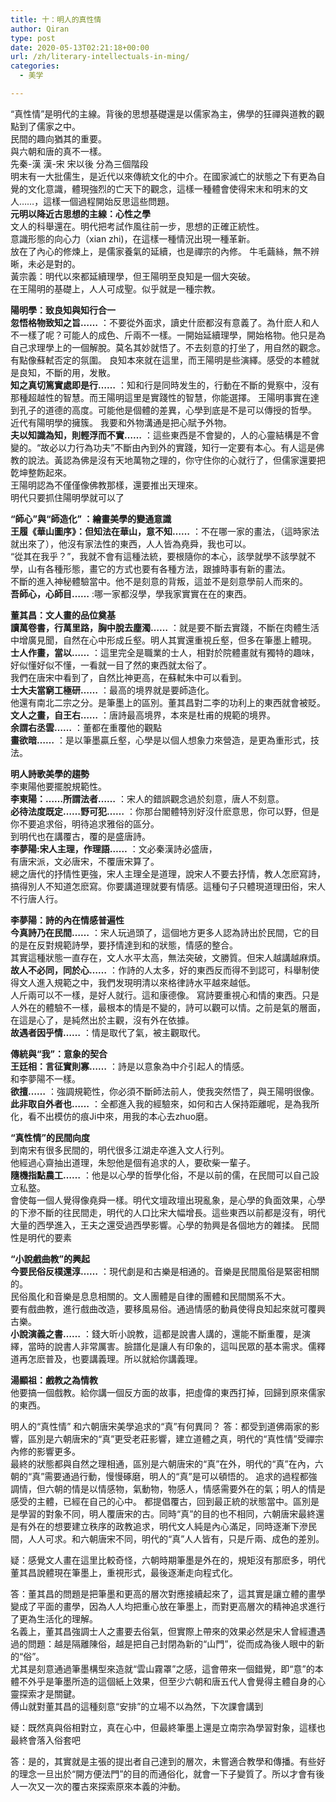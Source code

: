 ```yaml
---
title: 十：明人的真性情
author: Qiran
type: post
date: 2020-05-13T02:21:18+00:00
url: /zh/literary-intellectuals-in-ming/
categories:
  - 美学

---
```

“真性情”是明代的主線。背後的思想基礎還是以儒家為主，佛學的狂禪與道教的觀點到了儒家之中。  
民間的趣向猶其的重要。  
與六朝和唐的真不一樣。  
先秦-漢 漢-宋 宋以後 分為三個階段  
明末有一大批儒生，是近代以來傳統文化的中介。在國家滅亡的狀態之下有更為自覺的文化意識，體現強烈的亡天下的觀念，這樣一種體會使得宋末和明末的文人……，這樣一個過程開始反思這些問題。  
**元明以降近古思想的主線：心性之學**  
文人的科舉還在。明代把考試作風往前一步，思想的正確正統性。  
意識形態的向心力（xian zhi)，在這樣一種情況出現一種革新。  
放在了內心的修煉上，是儒家養氣的延續，也是禪宗的內修。 牛毛繭絲，無不辨晰，未必是對的。  
黃宗義：明代以來都延續理學，但王陽明至良知是一個大突破。  
在王陽明的基礎上，人人可成聖。似乎就是一種宗教。

**陽明學：致良知與知行合一**  
**忽悟格物致知之旨……** ：不要從外面求，讀史什麽都沒有意義了。為什麽人和人不一樣了呢？可能人的成色、斤兩不一樣。一開始延續理學，開始格物。他只是為自己求理學上的一個解脫。莫名其妙就悟了。不去刻意的打坐了，用自然的觀念。有點像蘇軾否定的氛圍。 良知本來就在這里，而王陽明是些演繹。感受的本體就是良知，不斷的用，发散。   
**知之真切篤實處即是行……** ：知和行是同時发生的，行動在不斷的覺察中，沒有那種超越性的智慧。而王陽明這里是實踐性的智慧，你能選擇。 王陽明事實在達到孔子的道德的高度。可能他是個體的差異，心學到底是不是可以傳授的哲學。  
近代有陽明學的擁簇。 我要和外物溝通是把心賦予外物。  
**夫以知識為知，則輕浮而不實……** ：這些東西是不會變的，人的心靈結構是不會變的。“故必以力行為功夫”不斷由內到外的實踐，知行一定要有本心。有人這是佛教的說法。黃認為佛是沒有天地萬物之理的，你守住你的心就行了，但儒家還要把亁坤整飭起來。  
王陽明認為不僅僅像佛教那樣，還要推出天理來。  
明代只要抓住陽明學就可以了

**“師心”與“師造化” ：繪畫美學的變通意識**  
**王履《華山圖序》：但知法在華山，意不知……**&nbsp;：不在哪一家的畫法，（這時家法就出來了），他沒有家法性的東西，人人皆為堯舜，我也可以。  
“從其在我乎？”，我就不會有這種法統，要根隨你的本心，該學就學不該學就不學，山有各種形態，畫它的方式也要有各種方法，跟據時事有新的畫法。  
不斷的進入神秘體驗當中。他不是刻意的背叛，這並不是刻意學前人而來的。  
**吾師心，心師目……**&nbsp;:哪一家都沒學，學我家實實在在的東西。

**董其昌：文人畫的品位奠基**  
**讀萬卷書，行萬里路，胸中脫去塵濁……**&nbsp;：就是要不斷去實踐，不斷在肉體生活中增廣見聞，自然在心中形成丘壑。明人其實還重視丘壑，但多在筆墨上體現。  
**士人作畫，當以……**&nbsp;：這里完全是職業的士人，相對於院體畫就有獨特的趣味，好似懂好似不懂，一看就一目了然的東西就太俗了。  
我們在唐宋中看到了，自然比神更高，在蘇軾朱中可以看到。  
**士大夫當窮工極研……**&nbsp;：最高的境界就是要師造化。  
他還有南北二宗之分。是筆墨上的區別。董其昌對二李的功利上的東西就會被貶。  
**文人之畫，自王右……**&nbsp;：唐詩最高境界，本來是杜甫的規範的境界。  
**余謂右丞雲……**&nbsp;：董都在重覆他的觀點  
**畫欲暗……**&nbsp;：是以筆墨贏丘壑，心學是以個人想象力來營造，是更為重形式，技法。

**明人詩歌美學的趨勢**  
李東陽他要擺脫規範性。  
**李東陽：……所謂法者……**&nbsp;：宋人的錯誤觀念過於刻意，唐人不刻意。  
**必待法度既定……野可犯……**&nbsp;：你那台閣體特別好沒什麽意思，你可以野，但是你不要追求俗，明待追求雅俗的區分。  
到明代也在講覆古，覆的是盛唐詩。  
**李夢陽:宋人主理，作理語……**&nbsp;：文必秦漢詩必盛唐，  
有唐宋派，文必唐宋，不覆唐宋算了。  
總之唐代的抒情性更強，宋人主理全是道理，說宋人不要去抒情，教人怎麽寫詩，搞得別人不知道怎麽寫。你要講道理就要有情感。這種句子只體現道理田俗，宋人不行唐人行。

**李夢陽：詩的內在情感普遍性**  
**今真詩乃在民間……**&nbsp;：宋人玩過頭了，這個地方更多人認為詩出於民間，它的目的是在反對規範詩學，要抒情達到和的狀態，情感的整合。  
其實這種狀態一直存在，文人水平太高，無法突破，文勝質。但宋人越講越麻煩。  
**故人不必同，同於心……**&nbsp;：作詩的人太多，好的東西反而得不到認可，科舉制使得文人進入規範之中，我們发現明清以來格律詩水平越來越低。  
人斤兩可以不一樣，是好人就行。這和康德像。 寫詩要重視心和情的東西。只是人外在的體驗不一樣，最根本的情是不變的，詩可以觀可以情。之前是氣的層面，在這是心了，是純然出於主觀，沒有外在依據。  
**故遇者因乎情……**&nbsp;：情是取代了氣，被主觀取代。

**傳統與“我”：意象的契合**  
**王廷相：言征實則寡……**&nbsp;：詩是以意象為中介引起人的情感。  
和李夢陽不一樣。  
**欲擅……**&nbsp;：強調規範性，你必須不斷師法前人，使我突然悟了，與王陽明很像。  
**此非取自外者也……**&nbsp;：全都進入我的經驗來，如何和古人保持距離呢，是為我所化，看不出模仿的痕Ji中來，用我的本心去zhuo磨。

**“真性情”的民間向度**  
到南宋有很多民間的，明代很多江湖走卒進入文人行列。  
他經過心齋抽出道理，朱恕他是個有追求的人，要砍柴一輩子。  
**隨機指點農工……**&nbsp;：他是以心學的哲學化俗，不是以前的儒，在民間可以自己設立私墪。  
會使每一個人覺得像堯舜一樣。明代文壇政壇出現亂象，是心學的負面效果，心學的下滲不斷的往民間走，明代的人口比宋大幅增長。這些東西以前都是沒有，明代大量的西學進入，王夫之還受過西學影響。心學的勃興是各個地方的雜揉。 民間性是明代的要素

**“小說戲曲教”的興起**  
**今要民俗反樸還淳……**&nbsp;：現代劇是和古樂是相通的。音樂是民間風俗是緊密相關的。  
民俗風化和音樂是息息相關的。文人團體是自律的團體和民間關系不大。  
要有戲曲教，進行戲曲改造，要移風易俗。通過情感的動員使得良知起來就可覆興古樂。  
**小說演義之書……**&nbsp;：錢大昕小說教，這都是說書人講的，還能不斷重覆，是演繹，當時的說書人非常厲害。臉譜化是讓人有印象的，這叫民眾的基本需求。儒釋道再怎麽普及，也要講義理。所以就給你講義理。

**湯顯祖：戲教之為情教**  
他要搞一個戲教。給你講一個反方面的故事，把虛偉的東西打掉，回歸到原來儒家的東西。

明人的“真性情” 和六朝唐宋美學追求的“真”有何異同？ 答：都受到道佛兩家的影響，區別是六朝唐宋的“真”更受老莊影響，建立道體之真，明代的“真性情”受禪宗內修的影響更多。  
最終的狀態都與自然之理相通，區別是六朝唐宋的“真”在外，明代的“真”在內，六朝的“真”需要通過行動，慢慢硺磨，明人的“真”是可以頓悟的。 追求的過程都強調情，但六朝的情是以情感物，氣動物，物感人，情感需要外在的氣；明人的情是感受的主體，已經在自己的心中。 都提倡覆古，回到最正統的狀態當中。區別是是學習的對象不同，明人覆唐宋的古。同時“真”的目的也不相同，六朝唐宋最終還是有外在的想要建立秩序的政教追求，明代文人純是內心滿足，同時逐漸下滲民間，人人可求。和六朝唐宋不同，明代的“真”人人皆有，只是斤兩、成色的差別。

疑：感覺文人畫在這里比較奇怪，六朝時期筆墨是外在的，規矩沒有那麽多，明代董其昌說體現在筆墨上，重視形式，最後逐漸走向程式化。

答：董其昌的問題是把筆墨和更高的層次對應接續起來了，這其實是讓立體的畫學變成了平面的畫學，因為人人均把重心放在筆墨上，而對更高層次的精神追求進行了更為生活化的理解。  
名義上，董其昌強調士人之畫要去俗氣，但實際上帶來的效果必然是宋人曾經遭遇過的問題：越是隔離陳俗，越是把自己封閉為新的“山門”，從而成為後人眼中的新的“俗”。  
尤其是刻意通過筆墨構型來造就“雲山霧罩”之感，這會帶來一個錯覺，即“意”的本體不外乎是筆墨所造的這個紙上效果，但至少六朝和唐五代人會覺得主體自身的心靈探索才是關鍵。  
傅山就對董其昌的這種刻意“安排”的立場不以為然，下次課會講到

疑：既然真與俗相對立，真在心中，但最終筆墨上還是立南宗為學習對象，這樣也最終會落入俗套吧

答：是的，其實就是主張的提出者自己達到的層次，未嘗適合教學和傳播。有些好的理念一旦出於“開方便法門”的目的而通俗化，就會一下子變質了。所以才會有後人一次又一次的覆古來探索原來本義的沖動。